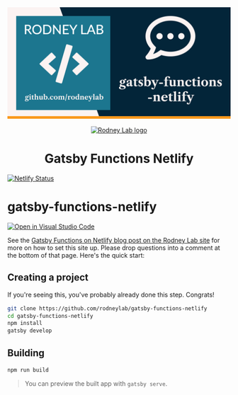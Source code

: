 <img src="./images/rodneylab-github-gatsby-functions-netlify.png" alt="Rodney Lab gatsby-functions-netlify Github banner">

<p align="center">
  <a aria-label="Open Rodney Lab site" href="https://rodneylab.com" rel="nofollow noopener noreferrer">
    <img alt="Rodney Lab logo" src="https://rodneylab.com/assets/icon.png" width="60" />
  </a>
</p>
<h1 align="center">
  Gatsby Functions Netlify
</h1>

[![Netlify Status](https://api.netlify.com/api/v1/badges/005d8761-048f-4ead-a06f-eed4d2857850/deploy-status)](https://app.netlify.com/sites/jolly-ride-085cbf/deploys)

# gatsby-functions-netlify

[![Open in Visual Studio Code](https://open.vscode.dev/badges/open-in-vscode.svg)](https://open.vscode.dev/rodneylab/gatsby-functions-netlify)

See the [Gatsby Functions on Netlify blog post on the Rodney Lab site](https://rodneylab.com/gatsby-functions-netlify/) for more on how to set this site up. Please drop questions into a comment at the bottom of that page. Here's the quick start:

## Creating a project

If you're seeing this, you've probably already done this step. Congrats!

```bash
git clone https://github.com/rodneylab/gatsby-functions-netlify
cd gatsby-functions-netlify
npm install
gatsby develop
```

## Building

```bash
npm run build
```

> You can preview the built app with `gatsby serve`.

